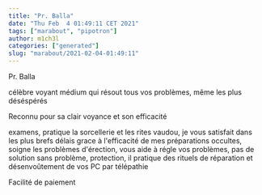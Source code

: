 ```yaml
---
title: "Pr. Balla"
date: "Thu Feb  4 01:49:11 CET 2021"
tags: ["marabout", "pipotron"]
author: m1ch3l
categories: ["generated"]
slug: "marabout/2021-02-04-01:49:11"
---
```


Pr. Balla

célèbre voyant médium qui résout tous vos problèmes, même les plus déséspérés

Reconnu pour sa clair voyance et son efficacité

examens, pratique la sorcellerie et les rites vaudou, je vous satisfait dans les plus brefs délais grace à l'efficacité de mes préparations occultes, soigne les problèmes d'érection, vous aide à régle vos problèmes, pas de solution sans problème, protection, il pratique des rituels de réparation et désenvoûtement de vos PC par télépathie

Facilité de paiement
